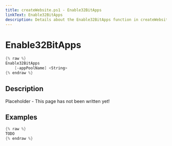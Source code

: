 ```yaml
---
title: createWebsite.ps1 - Enable32BitApps
linkText: Enable32BitApps
description: Details about the Enable32BitApps function in createWebsite.ps1 helper script
---
```


# Enable32BitApps

```PowerShell
{% raw %}
Enable32BitApps
    [-appPoolName] <String>
{% endraw %}
```

## Description

Placeholder - This page has not been written yet!

## Examples

```PowerShell
{% raw %}
TODO
{% endraw %}
```
